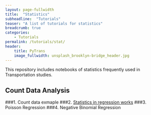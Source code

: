 ```yaml
---
layout: page-fullwidth
title:  "Statistics"
subheadline:  "Tutorials"
teaser: "A list of tutorials for statistics"
breadcrumb: true
categories:
    - Tutorials
permalink: /tutorials/stat/
header:
    title: PyTrans
    image_fullwidth: unsplash_brooklyn-bridge_header.jpg
---
```

This repository includes notebooks of statistics frequently used in Transportation studies.

## Count Data Analysis

###1. Count data exmaple
###2. [Statistics in regression works](http://nbviewer.jupyter.org/github/PyTrans/Statistics/blob/master/Count-Statistics_in_regression_using_count_data.ipynb)
###3. Poisson Regression
###4. Negative Binomial Regression